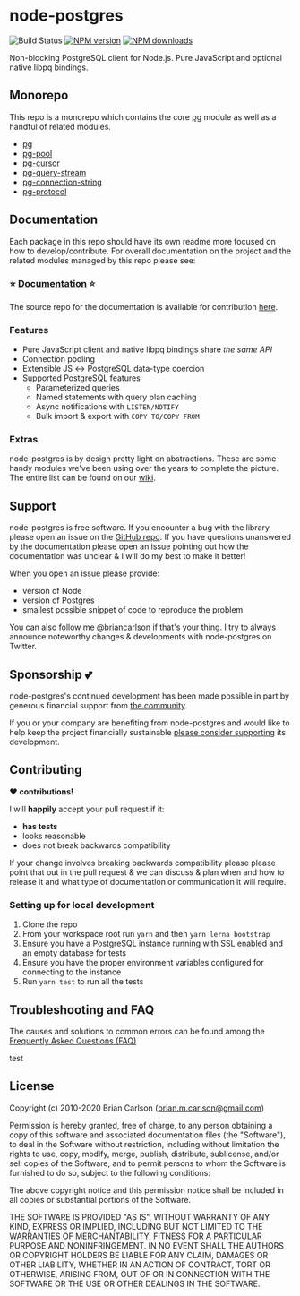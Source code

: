 # node-postgres

![Build Status](https://github.com/brianc/node-postgres/actions/workflows/ci.yml/badge.svg)
<span class="badge-npmversion"><a href="https://npmjs.org/package/pg" title="View this project on NPM"><img src="https://img.shields.io/npm/v/pg.svg" alt="NPM version" /></a></span>
<span class="badge-npmdownloads"><a href="https://npmjs.org/package/pg" title="View this project on NPM"><img src="https://img.shields.io/npm/dm/pg.svg" alt="NPM downloads" /></a></span>

Non-blocking PostgreSQL client for Node.js. Pure JavaScript and optional native libpq bindings.

## Monorepo

This repo is a monorepo which contains the core [pg](https://github.com/brianc/node-postgres/tree/master/packages/pg) module as well as a handful of related modules.

- [pg](https://github.com/brianc/node-postgres/tree/master/packages/pg)
- [pg-pool](https://github.com/brianc/node-postgres/tree/master/packages/pg-pool)
- [pg-cursor](https://github.com/brianc/node-postgres/tree/master/packages/pg-cursor)
- [pg-query-stream](https://github.com/brianc/node-postgres/tree/master/packages/pg-query-stream)
- [pg-connection-string](https://github.com/brianc/node-postgres/tree/master/packages/pg-connection-string)
- [pg-protocol](https://github.com/brianc/node-postgres/tree/master/packages/pg-protocol)

## Documentation

Each package in this repo should have its own readme more focused on how to develop/contribute. For overall documentation on the project and the related modules managed by this repo please see:

### :star: [Documentation](https://node-postgres.com) :star:

The source repo for the documentation is available for contribution [here](https://github.com/brianc/node-postgres/tree/master/docs).

### Features

- Pure JavaScript client and native libpq bindings share _the same API_
- Connection pooling
- Extensible JS ↔ PostgreSQL data-type coercion
- Supported PostgreSQL features
  - Parameterized queries
  - Named statements with query plan caching
  - Async notifications with `LISTEN/NOTIFY`
  - Bulk import & export with `COPY TO/COPY FROM`

### Extras

node-postgres is by design pretty light on abstractions. These are some handy modules we've been using over the years to complete the picture.
The entire list can be found on our [wiki](https://github.com/brianc/node-postgres/wiki/Extras).

## Support

node-postgres is free software. If you encounter a bug with the library please open an issue on the [GitHub repo](https://github.com/brianc/node-postgres). If you have questions unanswered by the documentation please open an issue pointing out how the documentation was unclear & I will do my best to make it better!

When you open an issue please provide:

- version of Node
- version of Postgres
- smallest possible snippet of code to reproduce the problem

You can also follow me [@briancarlson](https://twitter.com/briancarlson) if that's your thing. I try to always announce noteworthy changes & developments with node-postgres on Twitter.

## Sponsorship :two_hearts:

node-postgres's continued development has been made possible in part by generous financial support from [the community](https://github.com/brianc/node-postgres/blob/master/SPONSORS.md).

If you or your company are benefiting from node-postgres and would like to help keep the project financially sustainable [please consider supporting](https://github.com/sponsors/brianc) its development.

## Contributing

**:heart: contributions!**

I will **happily** accept your pull request if it:

- **has tests**
- looks reasonable
- does not break backwards compatibility

If your change involves breaking backwards compatibility please please point that out in the pull request & we can discuss & plan when and how to release it and what type of documentation or communication it will require.

### Setting up for local development

1. Clone the repo
2. From your workspace root run `yarn` and then `yarn lerna bootstrap`
3. Ensure you have a PostgreSQL instance running with SSL enabled and an empty database for tests
4. Ensure you have the proper environment variables configured for connecting to the instance
5. Run `yarn test` to run all the tests

## Troubleshooting and FAQ

The causes and solutions to common errors can be found among the [Frequently Asked Questions (FAQ)](https://github.com/brianc/node-postgres/wiki/FAQ)

test 

## License

Copyright (c) 2010-2020 Brian Carlson (brian.m.carlson@gmail.com)

Permission is hereby granted, free of charge, to any person obtaining a copy
of this software and associated documentation files (the "Software"), to deal
in the Software without restriction, including without limitation the rights
to use, copy, modify, merge, publish, distribute, sublicense, and/or sell
copies of the Software, and to permit persons to whom the Software is
furnished to do so, subject to the following conditions:

The above copyright notice and this permission notice shall be included in
all copies or substantial portions of the Software.

THE SOFTWARE IS PROVIDED "AS IS", WITHOUT WARRANTY OF ANY KIND, EXPRESS OR
IMPLIED, INCLUDING BUT NOT LIMITED TO THE WARRANTIES OF MERCHANTABILITY,
FITNESS FOR A PARTICULAR PURPOSE AND NONINFRINGEMENT. IN NO EVENT SHALL THE
AUTHORS OR COPYRIGHT HOLDERS BE LIABLE FOR ANY CLAIM, DAMAGES OR OTHER
LIABILITY, WHETHER IN AN ACTION OF CONTRACT, TORT OR OTHERWISE, ARISING FROM,
OUT OF OR IN CONNECTION WITH THE SOFTWARE OR THE USE OR OTHER DEALINGS IN
THE SOFTWARE.

